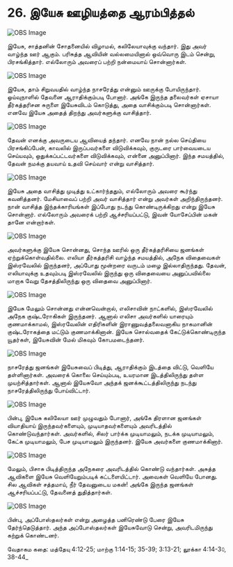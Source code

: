 # 26. இயேசு ஊழியத்தை ஆரம்பித்தல்

![OBS Image](https://cdn.door43.org/obs/jpg/360px/obs-en-26-01.jpg)

இயேசு, சாத்தனின் சோதனையில் விழாமல், கலிலேயாவுக்கு வந்தார். இது அவர் வாழ்ந்த ஊர் ஆகும். பரிசுத்த ஆவியின் வல்லமையினால் ஒவ்வொரு இடம் சென்று, பிரசங்கித்தார். எல்லோரும் அவரைப் பற்றி நன்மையாய் சொன்னார்கள்.

![OBS Image](https://cdn.door43.org/obs/jpg/360px/obs-en-26-02.jpg)

இயேசு, தாம் சிறுவயதில் வாழ்ந்த நாசரேத்து என்னும் ஊருக்கு போயிருந்தார். ஓய்வுநாளில் தேவனை ஆராதிக்கும்படி போனார். அங்கே இருந்த தலைவர்கள் ஏசாயா தீர்கத்தரிசன சுருளை இயேசுவிடம் கொடுத்து, அதை வாசிக்கும்படி சொன்னார்கள். எனவே இயேசு அதைத் திறந்து அவர்களுக்கு வாசித்தார்.

![OBS Image](https://cdn.door43.org/obs/jpg/360px/obs-en-26-03.jpg)

தேவன் எனக்கு அவருடைய ஆவியைத் தந்தார். எனவே நான் நல்ல செய்தியை பிரசங்கிப்பேன், காவலில் இருப்பவர்களை விடுவிக்கவும், குருடரை பார்வையடைய செய்யவும், ஒதுக்கப்பட்டவர்களை விடுவிக்கவும், என்னை அனுப்பினார். இந்த சமயத்தில், தேவன் நமக்கு தயவாய் உதவி செய்வார் என்று வாசித்தார்.

![OBS Image](https://cdn.door43.org/obs/jpg/360px/obs-en-26-04.jpg)

இயேசு அதை வாசித்து முடித்து உட்கார்ந்ததும், எல்லோரும் அவரை கூர்ந்து கவனித்தனர். மேசியாவைப் பற்றி அவர் வாசித்தார் என்று அவர்கள் அறிந்திருந்தனர். நான் வாசித்த இந்தக்காரியங்கள் இப்போது நடந்து கொண்டிருக்கிறது என்று இயேசு சொன்னார். எல்லோரும் அவரைக் பற்றி ஆச்சரியப்பட்டு, இவன் யோசேப்பின் மகன் தானே என்றார்கள்.

![OBS Image](https://cdn.door43.org/obs/jpg/360px/obs-en-26-05.jpg)

அவர்களுக்கு இயேசு சொன்னது, சொந்த ஊரில் ஒரு தீர்கத்தரிசியை ஜனங்கள் ஏற்றுக்கொள்வதில்லை. எலியா தீர்கத்தரிசி வாழ்ந்த சமயத்தில், அநேக விதைவைகள் இஸ்ரவேலில் இருந்தனர், அப்போது மூன்றரை வருடம் மழை இல்லாதிருந்தது. தேவன், எலியாவுக்கு உதவும்படி இஸ்ரவேலில் இருந்து ஒரு விதைவையை அனுப்பவில்லை மாறாக வேறு தேசத்திலிருந்து ஒரு விதைவை அனுப்பினார்.

![OBS Image](https://cdn.door43.org/obs/jpg/360px/obs-en-26-06.jpg)

இயேசு மேலும் சொன்னது என்னவென்றால், எலிசாவின் நாட்களில், இஸ்ரவேலில் அநேக குஷ்டரோகிகள் இருந்தனர். ஆனால் எலிசா அவர்களில் யாரையும் குணமாக்காமல், இஸ்ரவேலின் எதிரிகளின் இராணுவத்தலைவனாகிய நாகமானின் குஷ்டரோகத்தை மட்டும் குணமாக்கினான். இயேசு சொல்வதைக் கேட்டுக்கொண்டிருந்த யூதர்கள், இயேசுவின் மேல் மிகவும் கோபமடைந்தனர்.

![OBS Image](https://cdn.door43.org/obs/jpg/360px/obs-en-26-07.jpg)

நாசரேத்து ஜனங்கள் இயேசுவைப் பிடித்து, ஆராதிக்கும் இடத்தை விட்டு, வெளியே தள்ளினார்கள். அவரைக் கொலை செய்யும்படி, உயரமான இடத்திலிருந்து தள்ள முயற்சித்தார்கள். ஆனால் இயேசுவோ அந்தக் ஜனக்கூட்டத்திலிருந்து நடந்து நாசரேத்திலிருந்து போய்விட்டார்.

![OBS Image](https://cdn.door43.org/obs/jpg/360px/obs-en-26-08.jpg)

பின்பு, இயேசு கலிலேயா ஊர் முழுவதும் போனார், அங்கே திரளான ஜனங்கள் வியாதியாய் இருந்தவர்களையும், முடியாதவர்களையும் அவரிடத்தில் கொண்டுவந்தார்கள். அவர்களில், சிலர் பார்க்க முடியாமலும், நடக்க முடியாமலும், கேட்க முடியாமலும், பேச முடியாமலும் இருந்தனர். இயேசு அவர்களை குணமாக்கினார்.

![OBS Image](https://cdn.door43.org/obs/jpg/360px/obs-en-26-09.jpg)

மேலும், பிசாசு பிடித்திருந்த அநேகரை அவரிடத்தில் கொண்டு வந்தார்கள். அசுத்த ஆவிகளை இயேசு வெளியேறும்படிக் கட்டளையிட்டார். அவைகள் வெளியே போனது. சில ஆவிகள் சத்தமாய், நீர் தேவனுடைய மகன்! அங்கே இருந்த ஜனங்கள் ஆச்சரியப்பட்டு, தேவனைத் துதித்தார்கள்.

![OBS Image](https://cdn.door43.org/obs/jpg/360px/obs-en-26-10.jpg)

பின்பு, அப்போஸ்தலர்கள் என்று அழைத்த பனிரெண்டு பேரை இயேசு தேர்ந்தெடுத்தார். அந்த அப்போஸ்தலர்கள் இயேசுவோடு சென்று, அவரிடமிருந்து கற்றுக் கொண்டனர்.

வேதாகம கதை: மத்தேயு 4:12-25; மாற்கு 1:14-15; 35-39; 3:13-21; லூக்கா 4:14-3௦, 38-44_

